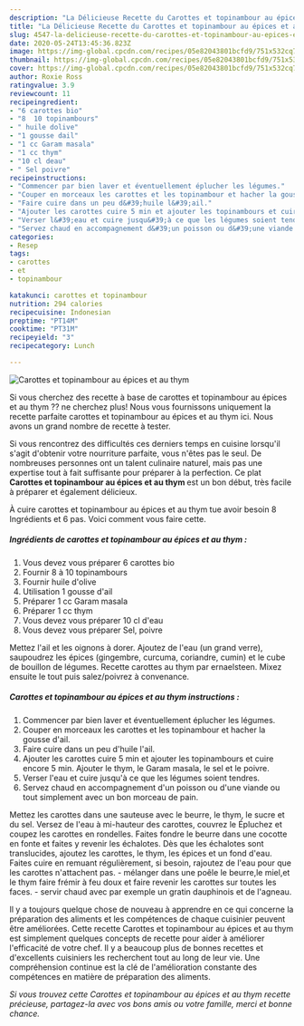 ```yaml
---
description: "La Délicieuse Recette du Carottes et topinambour au épices et au thym"
title: "La Délicieuse Recette du Carottes et topinambour au épices et au thym"
slug: 4547-la-delicieuse-recette-du-carottes-et-topinambour-au-epices-et-au-thym
date: 2020-05-24T13:45:36.823Z
image: https://img-global.cpcdn.com/recipes/05e82043801bcfd9/751x532cq70/carottes-et-topinambour-au-epices-et-au-thym-photo-principale-de-la-recette.jpg
thumbnail: https://img-global.cpcdn.com/recipes/05e82043801bcfd9/751x532cq70/carottes-et-topinambour-au-epices-et-au-thym-photo-principale-de-la-recette.jpg
cover: https://img-global.cpcdn.com/recipes/05e82043801bcfd9/751x532cq70/carottes-et-topinambour-au-epices-et-au-thym-photo-principale-de-la-recette.jpg
author: Roxie Ross
ratingvalue: 3.9
reviewcount: 11
recipeingredient:
- "6 carottes bio"
- "8  10 topinambours"
- " huile dolive"
- "1 gousse dail"
- "1 cc Garam masala"
- "1 cc thym"
- "10 cl deau"
- " Sel poivre"
recipeinstructions:
- "Commencer par bien laver et éventuellement éplucher les légumes."
- "Couper en morceaux les carottes et les topinambour et hacher la gousse d&#39;ail."
- "Faire cuire dans un peu d&#39;huile l&#39;ail."
- "Ajouter les carottes cuire 5 min et ajouter les topinambours et cuire encore 5 min. Ajouter le thym, le Garam masala, le sel et le poivre."
- "Verser l&#39;eau et cuire jusqu&#39;à ce que les légumes soient tendres."
- "Servez chaud en accompagnement d&#39;un poisson ou d&#39;une viande ou tout simplement avec un bon morceau de pain."
categories:
- Resep
tags:
- carottes
- et
- topinambour

katakunci: carottes et topinambour 
nutrition: 294 calories
recipecuisine: Indonesian
preptime: "PT14M"
cooktime: "PT31M"
recipeyield: "3"
recipecategory: Lunch

---
```



![Carottes et topinambour au épices et au thym](https://img-global.cpcdn.com/recipes/05e82043801bcfd9/751x532cq70/carottes-et-topinambour-au-epices-et-au-thym-photo-principale-de-la-recette.jpg)

Si vous cherchez des recette à base de carottes et topinambour au épices et au thym ?? ne cherchez plus! Nous vous fournissons uniquement la recette parfaite carottes et topinambour au épices et au thym ici. Nous avons un grand nombre de recette à tester.

Si vous rencontrez des difficultés ces derniers temps en cuisine lorsqu'il s'agit d'obtenir votre nourriture parfaite, vous n'êtes pas le seul. De nombreuses personnes ont un talent culinaire naturel, mais pas une expertise tout à fait suffisante pour préparer à la perfection. Ce plat <strong> Carottes et topinambour au épices et au thym </strong> est un bon début, très facile à préparer et également délicieux.

<!--inarticleads1-->

À cuire carottes et topinambour au épices et au thym tue avoir besoin 8 Ingrédients et 6 pas. Voici comment vous faire cette.

##### Ingrédients de carottes et topinambour au épices et au thym :

1. Vous devez vous préparer 6 carottes bio
1. Fournir 8 à 10 topinambours
1. Fournir  huile d&#39;olive
1. Utilisation 1 gousse d&#39;ail
1. Préparer 1 cc Garam masala
1. Préparer 1 cc thym
1. Vous devez vous préparer 10 cl d&#39;eau
1. Vous devez vous préparer  Sel, poivre


Mettez l&#39;ail et les oignons à dorer. Ajoutez de l&#39;eau (un grand verre), saupoudrez les épices (gingembre, curcuma, coriandre, cumin) et le cube de bouillon de légumes. Recette carottes au thym par ernaelsteen. Mixez ensuite le tout puis salez/poivrez à convenance. 

<!--inarticleads2-->

##### Carottes et topinambour au épices et au thym instructions :

1. Commencer par bien laver et éventuellement éplucher les légumes.
1. Couper en morceaux les carottes et les topinambour et hacher la gousse d&#39;ail.
1. Faire cuire dans un peu d&#39;huile l&#39;ail.
1. Ajouter les carottes cuire 5 min et ajouter les topinambours et cuire encore 5 min. Ajouter le thym, le Garam masala, le sel et le poivre.
1. Verser l&#39;eau et cuire jusqu&#39;à ce que les légumes soient tendres.
1. Servez chaud en accompagnement d&#39;un poisson ou d&#39;une viande ou tout simplement avec un bon morceau de pain.


Mettez les carottes dans une sauteuse avec le beurre, le thym, le sucre et du sel. Versez de l&#39;eau à mi-hauteur des carottes, couvrez le Épluchez et coupez les carottes en rondelles. Faites fondre le beurre dans une cocotte en fonte et faites y revenir les échalotes. Dès que les échalotes sont translucides, ajoutez les carottes, le thym, les épices et un fond d&#39;eau. Faites cuire en remuant régulièrement, si besoin, rajoutez de l&#39;eau pour que les carottes n&#39;attachent pas. - mélanger dans une poêle le beurre,le miel,et le thym faire frémir à feu doux et faire revenir les carottes sur toutes les faces. - servir chaud avec par exemple un gratin dauphinois et de l&#39;agneau. 

<!--inarticleads1-->

<p>
Il y a toujours quelque chose de nouveau à apprendre en ce qui concerne la préparation des aliments et les compétences de chaque cuisinier peuvent être améliorées. Cette recette Carottes et topinambour au épices et au thym est simplement quelques concepts de recette pour aider à améliorer l'efficacité de votre chef. Il y a beaucoup plus de bonnes recettes et d'excellents cuisiniers les recherchent tout au long de leur vie. Une compréhension continue est la clé de l'amélioration constante des compétences en matière de préparation des aliments.
</p>

<p>
<i>Si vous trouvez cette Carottes et topinambour au épices et au thym recette précieuse, partagez-la avec vos bons amis ou votre famille, merci et bonne chance.</i>
</p>
